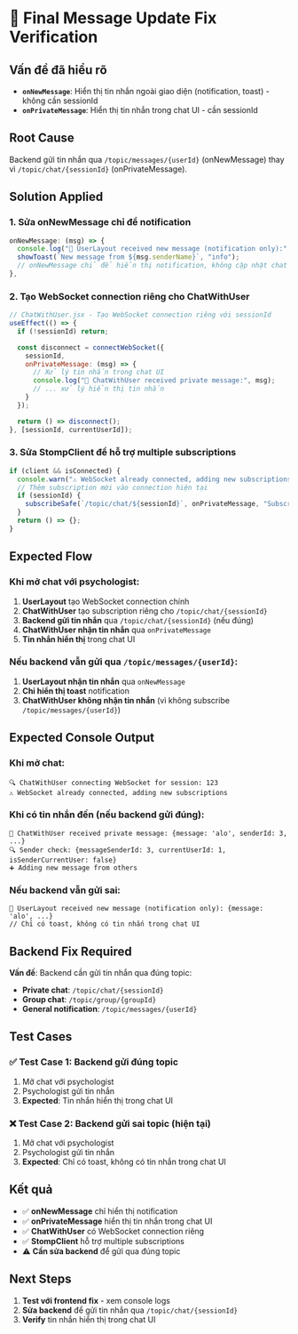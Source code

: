 # 🔧 Final Message Update Fix Verification

## Vấn đề đã hiểu rõ
- **`onNewMessage`**: Hiển thị tin nhắn ngoài giao diện (notification, toast) - không cần sessionId
- **`onPrivateMessage`**: Hiển thị tin nhắn trong chat UI - cần sessionId

## Root Cause
Backend gửi tin nhắn qua `/topic/messages/{userId}` (onNewMessage) thay vì `/topic/chat/{sessionId}` (onPrivateMessage).

## Solution Applied

### 1. **Sửa onNewMessage chỉ để notification**
```javascript
onNewMessage: (msg) => {
  console.log("📩 UserLayout received new message (notification only):", msg);
  showToast(`New message from ${msg.senderName}`, "info");
  // onNewMessage chỉ để hiển thị notification, không cập nhật chat UI
},
```

### 2. **Tạo WebSocket connection riêng cho ChatWithUser**
```javascript
// ChatWithUser.jsx - Tạo WebSocket connection riêng với sessionId
useEffect(() => {
  if (!sessionId) return;

  const disconnect = connectWebSocket({
    sessionId,
    onPrivateMessage: (msg) => {
      // Xử lý tin nhắn trong chat UI
      console.log("📩 ChatWithUser received private message:", msg);
      // ... xử lý hiển thị tin nhắn
    }
  });

  return () => disconnect();
}, [sessionId, currentUserId]);
```

### 3. **Sửa StompClient để hỗ trợ multiple subscriptions**
```javascript
if (client && isConnected) {
  console.warn("⚠️ WebSocket already connected, adding new subscriptions");
  // Thêm subscription mới vào connection hiện tại
  if (sessionId) {
    subscribeSafe(`/topic/chat/${sessionId}`, onPrivateMessage, "Subscribe session message");
  }
  return () => {};
}
```

## Expected Flow

### Khi mở chat với psychologist:
1. **UserLayout** tạo WebSocket connection chính
2. **ChatWithUser** tạo subscription riêng cho `/topic/chat/{sessionId}`
3. **Backend gửi tin nhắn** qua `/topic/chat/{sessionId}` (nếu đúng)
4. **ChatWithUser nhận tin nhắn** qua `onPrivateMessage`
5. **Tin nhắn hiển thị** trong chat UI

### Nếu backend vẫn gửi qua `/topic/messages/{userId}`:
1. **UserLayout nhận tin nhắn** qua `onNewMessage`
2. **Chỉ hiển thị toast** notification
3. **ChatWithUser không nhận tin nhắn** (vì không subscribe `/topic/messages/{userId}`)

## Expected Console Output

### Khi mở chat:
```
🔍 ChatWithUser connecting WebSocket for session: 123
⚠️ WebSocket already connected, adding new subscriptions
```

### Khi có tin nhắn đến (nếu backend gửi đúng):
```
📩 ChatWithUser received private message: {message: 'alo', senderId: 3, ...}
🔍 Sender check: {messageSenderId: 3, currentUserId: 1, isSenderCurrentUser: false}
➕ Adding new message from others
```

### Nếu backend vẫn gửi sai:
```
📩 UserLayout received new message (notification only): {message: 'alo', ...}
// Chỉ có toast, không có tin nhắn trong chat UI
```

## Backend Fix Required

**Vấn đề**: Backend cần gửi tin nhắn qua đúng topic:
- **Private chat**: `/topic/chat/{sessionId}` 
- **Group chat**: `/topic/group/{groupId}`
- **General notification**: `/topic/messages/{userId}`

## Test Cases

### ✅ Test Case 1: Backend gửi đúng topic
1. Mở chat với psychologist
2. Psychologist gửi tin nhắn
3. **Expected**: Tin nhắn hiển thị trong chat UI

### ❌ Test Case 2: Backend gửi sai topic (hiện tại)
1. Mở chat với psychologist  
2. Psychologist gửi tin nhắn
3. **Expected**: Chỉ có toast, không có tin nhắn trong chat UI

## Kết quả
- ✅ **onNewMessage** chỉ hiển thị notification
- ✅ **onPrivateMessage** hiển thị tin nhắn trong chat UI
- ✅ **ChatWithUser** có WebSocket connection riêng
- ✅ **StompClient** hỗ trợ multiple subscriptions
- ⚠️ **Cần sửa backend** để gửi qua đúng topic

## Next Steps
1. **Test với frontend fix** - xem console logs
2. **Sửa backend** để gửi tin nhắn qua `/topic/chat/{sessionId}`
3. **Verify** tin nhắn hiển thị trong chat UI
